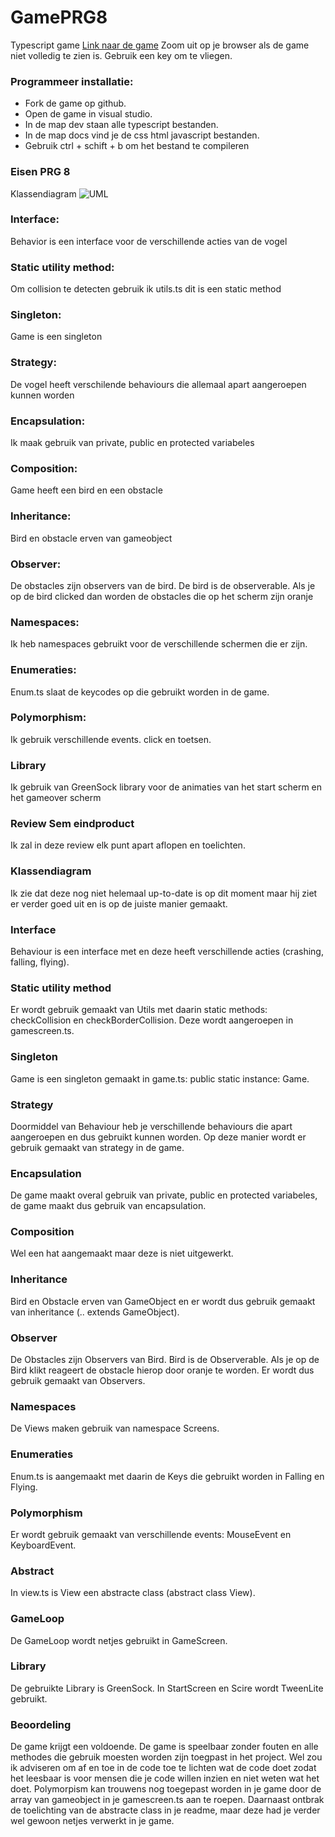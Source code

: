 # GamePRG8
Typescript game
[Link naar de game](https://basobas.github.io/GamePRG8/)
Zoom uit op je browser als de game niet volledig te zien is.
Gebruik een key om te vliegen.

### Programmeer installatie:
- Fork de game op github.
- Open de game in visual studio.
- In de map dev staan alle typescript bestanden.
- In de map docs vind je de css html javascript bestanden.
- Gebruik ctrl + schift + b om het bestand te compileren

### Eisen PRG 8

Klassendiagram
![UML](Uml.png?raw=true "uml")

### Interface: 
Behavior is een interface voor de verschillende acties van de vogel
### Static utility method:
Om collision te detecten gebruik ik utils.ts dit is een static method
### Singleton:
Game is een singleton
### Strategy:
De vogel heeft verschilende behaviours die allemaal apart aangeroepen kunnen worden
### Encapsulation:
Ik maak gebruik van private, public en protected variabeles
### Composition:
Game heeft een bird en een obstacle
### Inheritance:
Bird en obstacle erven van gameobject
### Observer:
De obstacles zijn observers van de bird. De bird is de observerable. Als je op de bird clicked dan worden de obstacles die op het scherm zijn oranje
### Namespaces:
Ik heb namespaces gebruikt voor de verschillende schermen die er zijn.
### Enumeraties:
Enum.ts slaat de keycodes op die gebruikt worden in de game.
### Polymorphism:
Ik gebruik verschillende events. click en toetsen.
### Library
Ik gebruik van GreenSock library voor de animaties van het start scherm en het gameover scherm

### Review Sem eindproduct
Ik zal in deze review elk punt apart aflopen en toelichten.

### Klassendiagram
Ik zie dat deze nog niet helemaal up-to-date is op dit moment maar hij ziet er verder goed uit en is op de juiste manier gemaakt.
### Interface
Behaviour is een interface met en deze heeft verschillende acties (crashing, falling, flying).
### Static utility method
Er wordt gebruik gemaakt van Utils met daarin static methods: checkCollision en checkBorderCollision. Deze wordt aangeroepen in gamescreen.ts.
### Singleton
Game is een singleton gemaakt in game.ts: public static instance: Game.
### Strategy
Doormiddel van Behaviour heb je verschillende behaviours die apart aangeroepen en dus gebruikt kunnen worden. Op deze manier wordt er gebruik gemaakt van strategy in de game.
### Encapsulation
De game maakt overal gebruik van private, public en protected variabeles, de game maakt dus gebruik van encapsulation.
### Composition
Wel een hat aangemaakt maar deze is niet uitgewerkt.
### Inheritance
Bird en Obstacle erven van GameObject en er wordt dus gebruik gemaakt van inheritance (.. extends GameObject).
### Observer
De Obstacles zijn Observers van Bird. Bird is de Observerable. Als je op de Bird klikt reageert de obstacle hierop door oranje te worden. Er wordt dus gebruik gemaakt van Observers.
### Namespaces
De Views maken gebruik van namespace Screens.
### Enumeraties
Enum.ts is aangemaakt met daarin de Keys die gebruikt worden in Falling en Flying.
### Polymorphism
Er wordt gebruik gemaakt van verschillende events: MouseEvent en KeyboardEvent.
### Abstract
In view.ts is View een abstracte class (abstract class View).
### GameLoop
De GameLoop wordt netjes gebruikt in GameScreen.
### Library
De gebruikte Library is GreenSock. In StartScreen en Scire wordt TweenLite gebruikt.

### Beoordeling
De game krijgt een voldoende. De game is speelbaar zonder fouten en alle methodes die gebruik moesten worden zijn toegpast in het project. Wel zou ik adviseren om af en toe in de code toe te lichten wat de code doet zodat het leesbaar is voor mensen die je code willen inzien en niet weten wat het doet. Polymorpism kan trouwens nog toegepast worden in je game door de array van gameobject in je gamescreen.ts aan te roepen. Daarnaast ontbrak de toelichting van de abstracte class in je readme, maar deze had je verder wel gewoon netjes verwerkt in je game.
